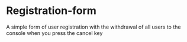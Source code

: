 # Registration-form
A simple form of user registration with the withdrawal of all users to the console when you press the cancel key
